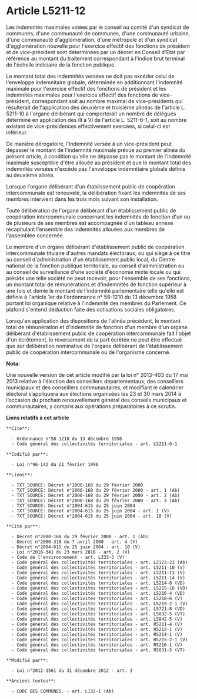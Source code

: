# Article L5211-12

Les indemnités maximales votées par le conseil ou comité d'un syndicat de communes, d'une communauté de communes, d'une
communauté urbaine, d'une communauté d'agglomération, d'une métropole et d'un syndicat d'agglomération nouvelle pour
l'exercice effectif des fonctions de président et de vice-président sont déterminées par un décret en Conseil d'Etat par
référence au montant du traitement correspondant à l'indice brut terminal de l'échelle indiciaire de la fonction publique. 

Le montant total des indemnités versées ne doit pas excéder celui de l'enveloppe indemnitaire globale, déterminée en
additionnant l'indemnité maximale pour l'exercice effectif des fonctions de président et les indemnités maximales pour
l'exercice effectif des fonctions de vice-président, correspondant soit au nombre maximal de vice-présidents qui résulterait
de l'application des deuxième et troisième alinéas de l'article L. 5211-10 à l'organe délibérant qui comporterait un nombre
de délégués déterminé en application des III à VI de l'article L. 5211-6-1, soit au nombre existant de vice-présidences
effectivement exercées, si celui-ci est inférieur. 

De manière dérogatoire, l'indemnité versée à un vice-président peut dépasser le montant de l'indemnité maximale prévue au
premier alinéa du présent article, à condition qu'elle ne dépasse pas le montant de l'indemnité maximale susceptible d'être
allouée au président et que le montant total des indemnités versées n'excède pas l'enveloppe indemnitaire globale définie au
deuxième alinéa. 

Lorsque l'organe délibérant d'un établissement public de coopération intercommunale est renouvelé, la délibération fixant les
indemnités de ses membres intervient dans les trois mois suivant son installation. 

Toute délibération de l'organe délibérant d'un établissement public de coopération intercommunale concernant les indemnités
de fonction d'un ou de plusieurs de ses membres est accompagnée d'un tableau annexe récapitulant l'ensemble des indemnités
allouées aux membres de l'assemblée concernée. 

Le membre d'un organe délibérant d'établissement public de coopération intercommunale titulaire d'autres mandats électoraux,
ou qui siège à ce titre au conseil d'administration d'un établissement public local, du Centre national de la fonction
publique territoriale, au conseil d'administration ou au conseil de surveillance d'une société d'économie mixte locale ou qui
préside une telle société ne peut recevoir, pour l'ensemble de ses fonctions, un montant total de rémunérations et
d'indemnités de fonction supérieur à une fois et demie le montant de l'indemnité parlementaire telle qu'elle est définie à
l'article 1er de l'ordonnance n° 58-1210 du 13 décembre 1958 portant loi organique relative à l'indemnité des membres du
Parlement. Ce plafond s'entend déduction faite des cotisations sociales obligatoires. 

Lorsqu'en application des dispositions de l'alinéa précédent, le montant total de rémunération et d'indemnité de fonction
d'un membre d'un organe délibérant d'établissement public de coopération intercommunale fait l'objet d'un écrêtement, le
reversement de la part écrêtée ne peut être effectué que sur délibération nominative de l'organe délibérant de
l'établissement public de coopération intercommunale ou de l'organisme concerné.

**Nota:**

Une nouvelle version de cet article modifié par la loi n° 2013-403 du 17 mai 2013 relative à l'élection des conseillers
départementaux, des conseillers municipaux et des conseillers communautaires, et modifiant le calendrier électoral
s’appliquera aux élections organisées les 23 et 30 mars 2014 à l’occasion du prochain renouvellement général des conseils
municipaux et communautaires, y compris aux opérations préparatoires à ce scrutin.

**Liens relatifs à cet article**

	**Cite**:

	  - Ordonnance n°58-1210 du 13 décembre 1958
	  - Code général des collectivités territoriales - art. L5211-6-1

	**Codifié par**:

	  - Loi n°96-142 du 21 février 1996

	**Liens**:

	  - TXT_SOURCE: Décret n°2000-168 du 29 février 2000
	  - TXT_SOURCE: Décret n°2000-168 du 29 février 2000 - art. 1 (Ab)
	  - TXT_SOURCE: Décret n°2000-168 du 29 février 2000 - art. 2 (Ab)
	  - TXT_SOURCE: Décret n°2000-168 du 29 février 2000 - art. 3 (Ab)
	  - TXT_SOURCE: Décret n°2004-615 du 25 juin 2004
	  - TXT_SOURCE: Décret n°2004-615 du 25 juin 2004 - art. 1 (V)
	  - TXT_SOURCE: Décret n°2004-615 du 25 juin 2004 - art. 10 (V)

	**Cité par**:

	  - Décret n°2000-168 du 29 février 2000 - art. 1 (Ab)
	  - Décret n°2000-318 du 7 avril 2000 - art. 4 (V)
	  - Décret n°2004-615 du 25 juin 2004 - art. 10 (V)
	  - Loi n°2016-341 du 23 mars 2016 - art. 2 (V)
	  - Code de l'environnement - art. L333-3 (V)
	  - Code général des collectivités territoriales - art. L2123-23 (Ab)
	  - Code général des collectivités territoriales - art. L5211-10 (V)
	  - Code général des collectivités territoriales - art. L5211-13 (V)
	  - Code général des collectivités territoriales - art. L5211-14 (V)
	  - Code général des collectivités territoriales - art. L5214-8 (VD)
	  - Code général des collectivités territoriales - art. L5215-16 (VD)
	  - Code général des collectivités territoriales - art. L5216-4 (VD)
	  - Code général des collectivités territoriales - art. L5218-6 (V)
	  - Code général des collectivités territoriales - art. L5219-2-1 (V)
	  - Code général des collectivités territoriales - art. L5721-8 (VD)
	  - Code général des collectivités territoriales - art. L5832-5 (VT)
	  - Code général des collectivités territoriales - art. L5842-5 (V)
	  - Code général des collectivités territoriales - art. R5211-4 (V)
	  - Code général des collectivités territoriales - art. R5212-1 (V)
	  - Code général des collectivités territoriales - art. R5214-1 (V)
	  - Code général des collectivités territoriales - art. R5215-2-1 (V)
	  - Code général des collectivités territoriales - art. R5216-1 (V)
	  - Code général des collectivités territoriales - art. R5831-5 (VT)

	**Modifié par**:

	  - Loi n°2012-1561 du 31 décembre 2012 - art. 3

	**Anciens textes**:

	  - CODE DES COMMUNES. - art. L132-1 (Ab)

